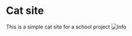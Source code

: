 # Cat site
This is a simple cat site for a school project
![info](https://user-images.githubusercontent.com/108127254/218194815-a0f61d66-195f-49f4-bf7b-a627afb5cbbb.png)
